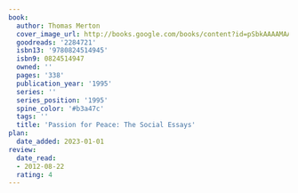 ```yaml
---
book:
  author: Thomas Merton
  cover_image_url: http://books.google.com/books/content?id=pSbkAAAAMAAJ&printsec=frontcover&img=1&zoom=1&source=gbs_api
  goodreads: '2284721'
  isbn13: '9780824514945'
  isbn9: 0824514947
  owned: ''
  pages: '338'
  publication_year: '1995'
  series: ''
  series_position: '1995'
  spine_color: '#b3a47c'
  tags: ''
  title: 'Passion for Peace: The Social Essays'
plan:
  date_added: 2023-01-01
review:
  date_read:
  - 2012-08-22
  rating: 4
---
```

